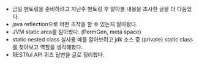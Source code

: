 - 금일 멘토링을 준비하려고 지난주 멘토링 후 알아볼 내용을 조사한 글을 더 다듬었다.
- java reflection으로 어떤 조작을 할 수 있는지 알아봤다.
- JVM static area를 알아봤다. (PermGen, meta space)
- static nested class 실사용 예를 알아보려고 jdk 소스 중 (private) static class를 찾아보고 역할을 생각해봤다.
- RESTful API 퀴즈 답변을 글로 정리했다.
